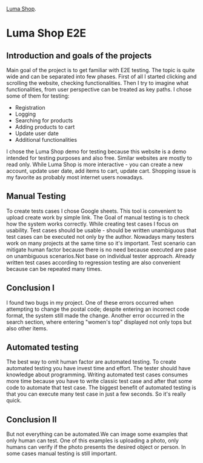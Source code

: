 [Luma Shop](https://docs.google.com/spreadsheets/d/1bi5vlwV_ctLxJHSFebDoALSM2Km6bV_XwsXmPkGe0Tw/edit?usp=sharing). 
# Luma Shop E2E

## Introduction and goals of the projects
 
Main goal of the project is to get familiar with E2E testing. The topic is quite wide and can be separated into few phases. First of all I started clicking and scrolling the website, checking functionalities. Then I try to imagine what functionalities, from user perspective can be treated as key paths. I chose some of them for testing:
- Registration
- Logging
- Searching for products
- Adding products to cart
- Update user date 
- Additional functionalities

I chose the Luma Shop demo for testing because this website is a demo intended for testing purposes and also free. Similar websites are mostly to read only. While Luma Shop is more interactive - you can create a new account, update user date, add items to cart, update cart.
Shopping issue is my favorite as probably  most  internet users nowadays. 

## Manual Testing

To create tests cases I chose Google sheets. This tool is convenient to upload  create work by simple link. The Goal of manual testing is to check how the system works  correctly. While creating test cases I focus on usability. Test cases should be usable - should be written unambiguous that test cases can be executed not only by the author. Nowadays many testers work on many projects at the same time so it's important. Test scenario can mitigate human factor because there is no need because executed are pase on unambiguous scenarios.Not base on individual  tester approach. Already written  test cases according to regression testing are also convenient because can be repeated many times. 

## Conclusion I
I found two bugs in my project. One of these errors occurred when attempting to change the postal code; despite entering an incorrect code format, the system still made the change. Another error occurred in the search section, where entering "women's top" displayed not only tops but also other items.

## Automated testing
The best way to omit human factor are automated testing. To create automated testing you have invest time and effort. The tester should have knowledge about programming. Writing automated test cases consumes more time because you have to write classic test case and after that some code to automate that test case. The biggest benefit of automated testing is that you can execute many test case in just a few seconds. So it's really quick.

## Conclusion II
But not everything can be automated.We can image some examples that only human can test. One of this examples is uploading a photo, only humans can verify if the photo presents the desired object or person. In some cases manual testing is still important.
